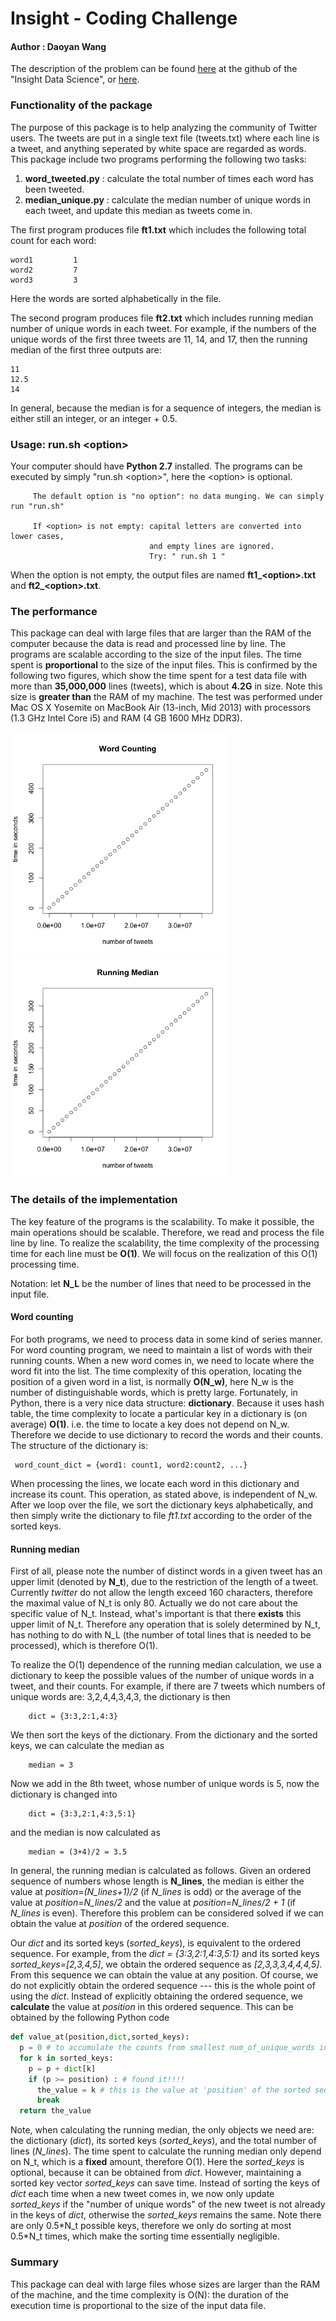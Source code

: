 Insight - Coding Challenge
===========================================================

#### Author : Daoyan Wang

The description of the problem can be found [here](https://github.com/InsightDataScience/cc-example)
at the github of the "Insight Data Science", or [here](https://github.com/rarenaturew/insight_coding_challenge/blob/master/Insight_instruction.md).

### Functionality of the package
The purpose of this package is to help analyzing the community of Twitter users. 
The tweets are put in a single text file (tweets.txt) where each line is a tweet,
and anything seperated by white space are regarded as words. This package include
two programs performing the following two tasks:

1. **word_tweeted.py** : calculate the total number of times each word has been tweeted.
2. **median_unique.py** : calculate the median number of unique words in each tweet, and update this median as tweets come in. 

The first program produces file **ft1.txt** which includes the following total count for each word:

	word1         1
	word2         7
	word3         3

Here the words are sorted alphabetically in the file.

The second program produces file **ft2.txt** which includes running median number of unique words in each tweet. For example, if the numbers of the unique words of the first three tweets are 11, 14, and 17, then the running median of the first three outputs are:

	11
	12.5
	14

In general, because the median is for a sequence of integers,
the median is either still an integer, or an integer + 0.5.

### Usage: run.sh \<option\>                                                    
Your computer should have **Python 2.7** installed. The programs can be executed by simply "run.sh \<option\>", here the \<option\> is optional. 

         The default option is "no option": no data munging. We can simply run "run.sh"             
                                                                             
         If <option> is not empty: capital letters are converted into lower cases, 
                                   and empty lines are ignored. 
                                   Try: " run.sh 1 "                         

When the option is not empty, the output files are named **ft1_\<option\>.txt** and 
**ft2_\<option\>.txt**.


### The performance

This package can deal with large files that are larger than the RAM of the computer
because the data is read and processed line by line. The programs are scalable according to the
size of the input files. The time spent is **proportional** to the size of the input files.
This is confirmed by the following two figures, which show the time spent for a test data file with more than **35,000,000** lines (tweets), which is about **4.2G** in size. Note this
size is **greater than** the RAM of my machine. 
The test was performed under Mac OS X Yosemite on MacBook Air (13-inch, Mid 2013)
with processors (1.3 GHz Intel Core i5) and RAM (4 GB 1600 MHz DDR3).

<img src="images/W_C.png" width="350">   <img src="images/R_M.png" width="350">

### The details of the implementation 

The key feature of the programs is the scalability. 
To make it possible, the main operations should be scalable. 
Therefore, we read and process the file line by line.
To realize the scalability, the time complexity of 
the processing time for each
line must be **O(1)**. We will focus on the realization of
this O(1) processing time. 

Notation: let **N_L** be the number of lines that need to 
be processed in the input file.

#### Word counting

For both programs, we need to process data in some kind of series manner.
For word counting program, we need to maintain a list of words with
their running counts. When a new word comes in, we need to locate
where the word fit into the list. The time complexity of 
this operation, locating the position of a given word in a list, 
is normally **O(N_w)**, here N_w is the number of distinguishable
words, which is pretty large. Fortunately, in Python, there is a 
very nice data structure: **dictionary**. Because
it uses hash table, the time complexity to locate a particular key in a 
dictionary is (on average) **O(1)**. i.e. the time to locate a key does
not depend on N_w. Therefore we decide to use dictionary to record
the words and their counts. The structure of the dictionary is:

     word_count_dict = {word1: count1, word2:count2, ...}

When processing the lines, we locate each word in this dictionary and 
increase its count. This operation, as stated above, is independent 
of N_w. After we loop over the file, we sort the dictionary
keys alphabetically, and then simply write the dictionary to file *ft1.txt*
according to the order of the sorted keys. 


#### Running median
First of all, please note the number of distinct words in a given tweet
has an upper limit (denoted by **N_t**), due to the restriction of the
length of a tweet. Currently *twitter* do not allow the length exceed 160 characters,
therefore the maximal value of N_t is only 80. Actually we do not care about
the specific value of N_t. Instead, what's important is that there **exists** 
this upper limit of N_t. Therefore any operation that is solely 
determined by N_t, has nothing to do with N_L (the number of total lines
that is needed to be processed), which is therefore O(1).

To realize the O(1) dependence of the running median calculation, we use a dictionary
to keep the possible values of the number of unique words in a tweet, and their counts.
For example, if there are 7 tweets which numbers of unique words are: 
3,2,4,4,3,4,3,  the dictionary is then 

        dict = {3:3,2:1,4:3}
We then sort the keys of the dictionary. From the dictionary and the sorted keys, 
we can calculate the median as 

        median = 3
Now we add in the 8th tweet, whose number of unique words is 5, now the dictionary
is changed into

        dict = {3:3,2:1,4:3,5:1}
and the median is now calculated as 

        median = (3+4)/2 = 3.5
In general, the running median is calculated as follows. Given an ordered 
sequence of numbers whose length is **N_lines**, the median is 
either the value at *position*=*(N_lines+1)/2* (if *N_lines* is odd) or the average 
of the value at *position*=*N_lines/2* and the value at *position*=*N_lines/2 + 1* 
(if *N_lines* is even). Therefore this problem can be considered solved if
we can obtain the value at *position* of the ordered sequence.

Our *dict* and its sorted keys (*sorted_keys*), is equivalent to the ordered sequence. 
For example, from the *dict = {3:3,2:1,4:3,5:1}* and its sorted keys *sorted_keys=[2,3,4,5]*, 
we obtain the ordered sequence as *[2,3,3,3,4,4,4,5]*. From this sequence we can 
obtain the value at any position. Of course, we do not explicitly obtain 
the ordered sequence --- this is the whole point of using the *dict*. 
Instead of explicitly obtaining the ordered sequence, we **calculate** the value
at *position* in this ordered sequence. This can be obtained by the following 
Python code

```python
def value_at(position,dict,sorted_keys):
  p = 0 # to accumulate the counts from smallest num_of_unique_words in the ordered sequence
  for k in sorted_keys:
    p = p + dict[k]
    if (p >= position) : # found it!!!!
      the_value = k # this is the value at 'position' of the sorted sequence
      break
  return the_value
```

Note, when calculating the running median, the only objects we need are: 
the dictionary (*dict*), its sorted keys (*sorted_keys*), 
and the total number of lines (*N_lines*). 
The time spent to calculate the running median only depend on N_t, which
is a **fixed** amount, therefore O(1). Here the *sorted_keys* is optional, because it can be
obtained from *dict*. However, maintaining a sorted key vector *sorted_keys* 
can save time. Instead of sorting the keys of *dict* each time when a new tweet comes in,
we now only update *sorted_keys* if the "number of unique words" of the new tweet
is not already in the keys of *dict*, otherwise the *sorted_keys* remains the same.
Note there are only 0.5\*N_t possible keys, therefore we only do sorting at most 0.5\*N_t times,
which make the sorting time essentially negligible. 

### Summary
This package can deal with large files whose sizes are larger than the RAM of the machine, 
and the time complexity is O(N): the duration of the execution time is 
proportional to the size of the input data file. 
